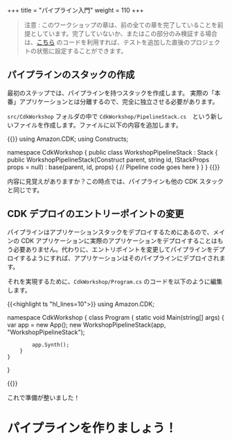+++
title = "パイプライン入門"
weight = 110
+++

> 注意 : このワークショップの章は、前の全ての章を完了していることを前提としています。完了していないか、またはこの部分のみ検証する場合は、[こちら](https://github.com/aws-samples/aws-cdk-intro-workshop/tree/master/code/csharp/main-workshop) のコードを利用すれば、テストを追加した直後のプロジェクトの状態に設定することができます。

## パイプラインのスタックの作成
最初のステップでは、パイプラインを持つスタックを作成します。
実際の「本番」アプリケーションとは分離するので、完全に独立させる必要があります。

`src/CdkWorkshop` フォルダの中で `CdkWorkshop/PipelineStack.cs`　という新しいファイルを作成します。ファイルに以下の内容を追加します。


{{<highlight ts>}}
using Amazon.CDK;
using Constructs;

namespace CdkWorkshop
{
    public class WorkshopPipelineStack : Stack
    {
        public WorkshopPipelineStack(Construct parent, string id, IStackProps props = null) : base(parent, id, props)
        {
            // Pipeline code goes here
        }
    }
}
{{</highlight>}}

内容に見覚えがありますか？この時点では、パイプラインも他の CDK スタックと同じです。

## CDK デプロイのエントリーポイントの変更
パイプラインはアプリケーションスタックをデプロイするためにあるので、メインの CDK アプリケーションに実際のアプリケーションをデプロイすることはもう必要ありません。代わりに、エントリポイントを変更してパイプラインをデプロイするようにすれば、アプリケーションはそのパイプラインにデプロイされます。

それを実現するために、`CdkWorkshop/Program.cs` のコードを以下のように編集します。

{{<highlight ts "hl_lines=10">}}
using Amazon.CDK;

namespace CdkWorkshop
{
    class Program
    {
        static void Main(string[] args)
        {
            var app = new App();
            new WorkshopPipelineStack(app, "WorkshopPipelineStack");

            app.Synth();
        }
    }
}

{{</highlight>}}


これで準備が整いました！

# パイプラインを作りましょう！
